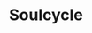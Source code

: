 ---
ee_id: '4388'
site: '1'
type: '2'
long_id: 2017-039 Soulcycle
url: 2017-039-soulcycle
year: '2017'
medium: Inkjet on canvas (x3)
commission:
add_credit:
dims: 108 x 36 in
pitch:
ps:
live_url:
related:
title: Soulcycle
youtube:
imgs: 2018-039-soulcycle-database-01.jpg
subheading:
year2: '2017'
download:
add_credits:
related_code:
! '':
layout: things-i-made
---